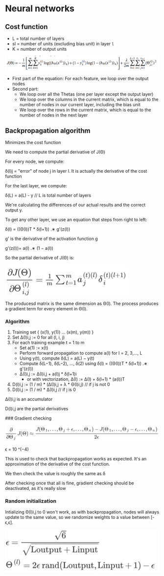 # Neural networks

## Cost function

- L = total number of layers
- sl = number of units (excluding bias unit) in layer `l`
- K = number of output units

![Cost function](images/cost_function.png)

- First part of the equation: For each feature, we loop over the output nodes
- Second part: 
    - We loop over all the Thetas (one per layer except the output layer)
    - We loop over the columns in the current matrix, which is equal to the number of nodes in our current layer, including the bias unit
    - We loop over the rows in the current matrix, which is equal to the number of nodes in the next layer

## Backpropagation algorithm

Minimizes the cost function

We need to compute the partial derivative of J(Θ)

For every node, we compute:

δ(l)j = "error" of node j in layer l. It is actually the derivative of the cost function

For the last layer, we compute:

δ(L) = a(L) - y        // L is total number of layers

We're calculating the differences of our actual results and the correct output y.

To get any other layer, we use an equation that steps from right to left:

δ(l) = ((Θ(l))T * δ(l+1)) .∗ g'(z(l))

g' is the derivative of the activation function g

g'(z(l))= a(l) .∗ (1 − a(l))

So the partial derivative of J(Θ) is:

![Partial derivative of J](images/derivative_J.png)

The producesd matrix is the same dimension as Θ(l). The process produces a gradient term for every element in Θ(l).

### Algorithm

1. Training set { (x(1), y(1)) ... (x(m), y(m)) }
2. Set Δ(l)i,j := 0 for all (l, i, j)
3. For each training example t = 1 to m
    * Set a(1) := x(t)
    * Perform forward propagation to compute a(l) for l = 2, 3,…, L
    * Using y(t), compute δ(L) = a(L) − y(t)
    * Compute δ(L−1), δ(L−2), …, δ(2) using δ(l) = ((Θ(l))T * δ(l+1)) .∗ g'(z(l))
    * Δ(l)i,j := Δ(l)i,j + a(l)j * δ(l+1)i
        - or with vectorization, Δ(l) := Δ(l) + δ(l+1) * (a(l))T
4. D(l)i,j := (1 / m) * (Δ(l)i,j + λ * Θ(l)i,j)    // if j is not 0
5. D(l)i,j := (1 / m) * Δ(l)i,j                    // if j is 0

Δ(l)i,j is an accumulator

D(l)i,j are the partial derivatives

### Gradient checking

![Gradient checking](images/gradient_checking.jpg)

ϵ = 10 ^(−4)

This is used to check that backpropagation works as expected. It's an approximation of the derivative of the cost function.

We then check the value is roughly the same as δ

After checking once that all is fine, gradient checking should be deactivated, as it's really slow

### Random initialization

Intializing Θ(l)i,j to 0 won't work, as with backpropagation, nodes will always update to the same value, so we randomize weights to a value between [-ϵ,ϵ].

![Random initialization](images/rand_init.jpg)

